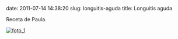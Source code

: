 date: 2011-07-14 14:38:20
slug: longuitis-aguda
title: Longuitis aguda

Receta de Paula.

 

[![foto_1][1]][1]

[1]: file:///Users/jjdenis/jjdenis.github.com/static/2011-07-14-longuitis-aguda_foto1.png

